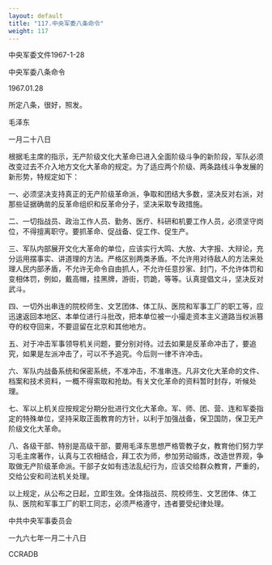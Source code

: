 ```yaml
---
layout: default
title: "117.中央军委八条命令"
weight: 117
---
```


中央军委文件1967-1-28

中央军委八条命令

1967.01.28

所定八条，很好，照发。

毛泽东

一月二十八日

根据毛主席的指示，无产阶级文化大革命已进入全面阶级斗争的新阶段，军队必须改变过去不介入地方文化大革命的规定。为了适应两个阶级、两条路线斗争发展的新形势，特规定如下：

一、必须坚决支持真正的无产阶级革命派，争取和团结大多数，坚决反对右派，对那些证据确凿的反革命组织和反革命分子，坚决采取专政措施。

二、一切指战员、政治工作人员、勤务、医疗、科研和机要工作人员，必须坚守岗位，不得擅离职守。要抓革命、促战备、促工作、促生产。

三、军队内部展开文化大革命的单位，应该实行大鸣、大放、大字报、大辩论，充分运用摆事实、讲道理的方法。严格区别两类矛盾。不允许用对待敌人的方法来处理人民内部矛盾，不允许无命令自由抓人，不允许任意抄家、封门，不允许体罚和变相体罚，例如，戴高帽，挂黑牌，游街，罚跪，等等。认真提倡文斗，坚决反对武斗。

四、一切外出串连的院校师生、文艺团体、体工队、医院和军事工厂的职工等，应迅速返回本地区、本单位进行斗批改，把本单位被一小撮走资本主义道路当权派篡夺的权夺回来，不要逗留在北京和其他地方。

五、对于冲击军事领导机关问题，要分别对待。过去如果是反革命冲击了，要追究，如果是左派冲击了，可以不予追究。今后则一律不许冲击。

六、军队内战备系统和保密系统，不准冲击，不准串连。凡非文化大革命的文件、档案和技术资料，一概不得索取和抢劫。有关文化革命的资料暂时封存，听候处理。

七、军以上机关应按规定分期分批进行文化大革命。军、师、团、营、连和军委指定的特殊单位，坚持采取正面教育的方针，以利于加强战备，保卫国防，保卫无产阶级文化大革命。

八、各级干部、特别是高级干部，要用毛泽东思想严格管教子女，教育他们努力学习毛主席著作，认真与工农相结合，拜工农为师，参加劳动锻炼，改造世界观，争取做无产阶级革命派。干部子女如有违法乱纪行为，应该交给群众教育，严重的，交给公安和司法机关处理。

以上规定，从公布之日起，立即生效。全体指战员、院校师生、文艺团体、体工队、医院和军事工厂的职工同志，必须严格遵守，违者要受纪律处理。

中共中央军事委员会

一九六七年一月二十八日

CCRADB

